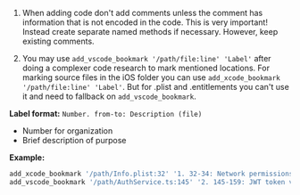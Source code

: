 1. When adding code don't add comments unless the comment has information that is not encoded in the code. This is very important! Instead create separate named methods if necessary.  However, keep existing comments.

2. You may use `add_vscode_bookmark '/path/file:line' 'Label'` after doing a complexer code
 research to mark mentioned locations. For marking source files in the iOS folder you can use `add_xcode_bookmark '/path/file:line' 'Label'`. But for .plist and .entitlements you can't use it and need to fallback on `add_vscode_bookmark`.

**Label format:** `Number. from-to: Description (file)`
- Number for organization
- Brief description of purpose

**Example:**
```bash
add_xcode_bookmark '/path/Info.plist:32' '1. 32-34: Network permissions settings (Info.plist)'
add_vscode_bookmark '/path/AuthService.ts:145' '2. 145-159: JWT token validation logic (AuthService.json)'
```
